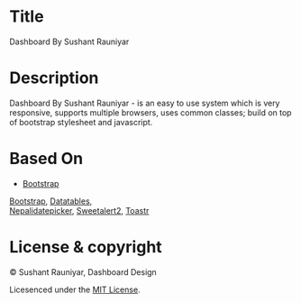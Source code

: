 # Title 

Dashboard By Sushant Rauniyar

# Description 

Dashboard By Sushant Rauniyar - is an easy to use system which is very responsive, supports multiple browsers, uses common classes; build on top of bootstrap stylesheet and javascript.

# Based On 

<ul>
    <li><a href="https://getbootstrap.com/">Bootstrap</a></li>
</ul>

[Bootstrap](https://getbootstrap.com/),
[Datatables](https://datatables.net/),  
[Nepalidatepicker](http://nepalidatepicker.sajanmaharjan.com.np), 
[Sweetalert2](https://sweetalert2.github.io/), 
[Toastr](https://codeseven.github.io/toastr/#:~:text=toastr%20is%20a%20Javascript%20library,can%20be%20customized%20and%20extended.)

# License & copyright

© Sushant Rauniyar, Dashboard Design

Licesenced under the [MIT License](LICENSE).
